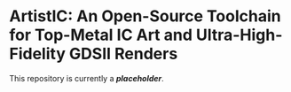 # ArtistIC: An Open-Source Toolchain for Top-Metal IC Art and Ultra-High-Fidelity GDSII Renders

This repository is currently a **_placeholder_**.
